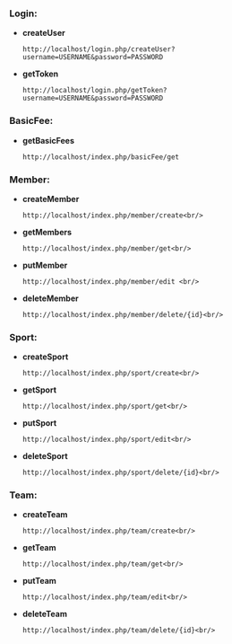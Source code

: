 
### Login:

- **createUser**<br/>

      http://localhost/login.php/createUser?username=USERNAME&password=PASSWORD

- **getToken**<br/>

      http://localhost/login.php/getToken?username=USERNAME&password=PASSWORD

### BasicFee:

- **getBasicFees**<br/>

      http://localhost/index.php/basicFee/get

### Member:

- **createMember**<br/>

      http://localhost/index.php/member/create<br/>

- **getMembers**<br/>

      http://localhost/index.php/member/get<br/>

- **putMember**<br/>

      http://localhost/index.php/member/edit <br/>

- **deleteMember**<br/>

      http://localhost/index.php/member/delete/{id}<br/>

### Sport:

- **createSport**<br/>

      http://localhost/index.php/sport/create<br/>

- **getSport**<br/>

      http://localhost/index.php/sport/get<br/>

- **putSport**<br/>

      http://localhost/index.php/sport/edit<br/>

- **deleteSport**<br/>

      http://localhost/index.php/sport/delete/{id}<br/>

### Team:

- **createTeam**<br/>

      http://localhost/index.php/team/create<br/>

- **getTeam**<br/>

      http://localhost/index.php/team/get<br/>

- **putTeam**<br/>

      http://localhost/index.php/team/edit<br/>

- **deleteTeam**<br/>

      http://localhost/index.php/team/delete/{id}<br/>
